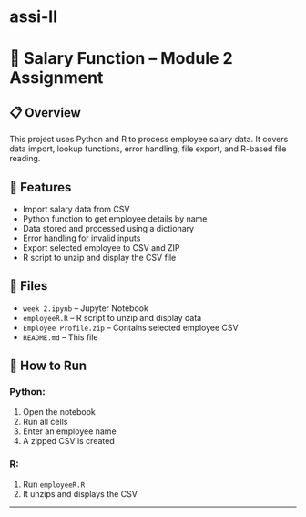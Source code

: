 # assi-II


# 💼 Salary Function – Module 2 Assignment

## 📋 Overview
This project uses Python and R to process employee salary data. It covers data import, lookup functions, error handling, file export, and R-based file reading.

## 🧾 Features
- Import salary data from CSV
- Python function to get employee details by name
- Data stored and processed using a dictionary
- Error handling for invalid inputs
- Export selected employee to CSV and ZIP
- R script to unzip and display the CSV file

## 📂 Files
- `week 2.ipynb` – Jupyter Notebook
- `employeeR.R` – R script to unzip and display data
- `Employee Profile.zip` – Contains selected employee CSV
- `README.md` – This file

## 🚀 How to Run
### Python:
1. Open the notebook
2. Run all cells
3. Enter an employee name
4. A zipped CSV is created

### R:
1. Run `employeeR.R`
2. It unzips and displays the CSV

---

